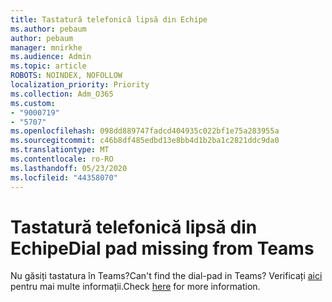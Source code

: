 ```yaml
---
title: Tastatură telefonică lipsă din Echipe
ms.author: pebaum
author: pebaum
manager: mnirkhe
ms.audience: Admin
ms.topic: article
ROBOTS: NOINDEX, NOFOLLOW
localization_priority: Priority
ms.collection: Adm_O365
ms.custom:
- "9000719"
- "5707"
ms.openlocfilehash: 098dd889747fadcd404935c022bf1e75a283955a
ms.sourcegitcommit: c46b8df485edbd13e8bb4d1b2ba1c2821ddc9da0
ms.translationtype: MT
ms.contentlocale: ro-RO
ms.lasthandoff: 05/23/2020
ms.locfileid: "44358070"
---
```

# <a name="dial-pad-missing-from-teams"></a><span data-ttu-id="6f15a-102">Tastatură telefonică lipsă din Echipe</span><span class="sxs-lookup"><span data-stu-id="6f15a-102">Dial pad missing from Teams</span></span>

<span data-ttu-id="6f15a-103">Nu găsiți tastatura în Teams?</span><span class="sxs-lookup"><span data-stu-id="6f15a-103">Can't find the dial-pad in Teams?</span></span> <span data-ttu-id="6f15a-104">Verificați [aici](https://docs.microsoft.com/alchemyinsights/teams-voice-dial-pad-missing) pentru mai multe informații.</span><span class="sxs-lookup"><span data-stu-id="6f15a-104">Check [here](https://docs.microsoft.com/alchemyinsights/teams-voice-dial-pad-missing) for more information.</span></span>
